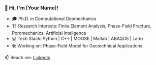### 👋 Hi, I'm [Your Name]!

- 🎓 Ph.D. in Computational Geomechanics
- 🏗️ Research Interests: Finite Element Analysis, Phase-Field Fracture, Poromechanics, Artificial Intellgence
- 💻 Tech Stack: Python | C++ | MOOSE | Matlab | ABAQUS | Latex
- 🛠️ Working on: Phase-Field Model for Geotechnical Applications

📫 Reach me: [LinkedIn](https://linkedin.com/in/yourname) 

